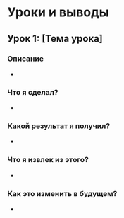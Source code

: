 # Уроки и выводы

## Урок 1: [Тема урока]
### Описание
- 

### Что я сделал?
- 

### Какой результат я получил?
- 

### Что я извлек из этого?
- 

### Как это изменить в будущем?
- 
